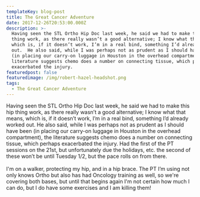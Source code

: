 ```yaml
---
templateKey: blog-post
title: The Great Cancer Adventure
date: 2017-12-26T20:53:00.000Z
description: >-
  Having seen the STL Ortho Hip Doc last week, he said we had to make this hip
  thing work, as there really wasn’t a good alternative; I know what that means,
  which is, if it doesn’t work, I’m in a real bind, something I’d already worked
  out.  He also said, while I was perhaps not as prudent as I should have been
  (in placing our carry-on luggage in Houston in the overhead compartment), the
  literature suggests chemo does a number on connecting tissue, which perhaps
  exacerbated the injury.
featuredpost: false
featuredimage: /img/robert-hazel-headshot.png
tags:
  - The Great Cancer Adventure
---
```

Having seen the STL Ortho Hip Doc last week, he said we had to make this hip thing work, as there really wasn’t a good alternative; I know what that means, which is, if it doesn’t work, I’m in a real bind, something I’d already worked out. He also said, while I was perhaps not as prudent as I should have been (in placing our carry-on luggage in Houston in the overhead compartment), the literature suggests chemo does a number on connecting tissue, which perhaps exacerbated the injury. Had the first of the PT sessions on the 21st, but unfortunately due the holidays, etc. the second of these won’t be until Tuesday 1/2, but the pace rolls on from there.\
\
I'm on a walker, protecting my hip, and in a hip brace. The PT I’m using not only knows Ortho but also has had Oncology training as well, so we're covering both bases, but until that begins again I'm not certain how much I can do, but I do have some exercises and I am killing them!
